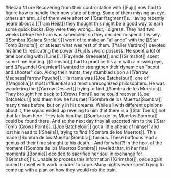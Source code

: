 #Recap #Lore 
Recovering from their confrontation with [[Fuji]] now had to figure how to handle their new state of being. Some of them missing an eye, others an arm, all of them were short on [[Star fragment]]s. Having recently heard about a [[Train Heist]] they thought this might be a good way to earn some quick bucks. Boy were they wrong... but, I digress. They had two weeks before the train was scheduled, so they decided to spend it wisely. [[Sombra (Calaca Sinclair)]] went of to make an "alliance" with the [[Star Tomb Bandits]], or at least what was rest of them. [[Yalier Verdrak]] devoted his time to replicating the power [[Fuji]]s sword possess. He spent a lot of time bonding with [[Line]]. [[Fayendel Greenleaf]] and [[Grimshot]] spent some time hunting. [[Grimshot]] had to practice his aim with a missing eye, and [[Fayendel Greenleaf]] wanted to strengthen their dynamic as "scout and shooter" duo. Along their hunts, they stumbled upon a [[Yarrow Madness|Yarrow Psycho]]. His name was [[Joe Batchelour]], one of [[Magnolia]]s most influential and most unrecognized philosophers. He was wandering the [[Yarrow Dessert]] trying to find [[Sombra de los Muertos]]. They brought him back to [[Crows Point]] so he could recover. [[Joe Batchelour]] told them how he has met [[Sombra de los Muertos|Sombra]] many times before, but only in his dreams. While all with different opinions about it, the squad ended up reveling to him that there is a [[Star Tomb]] not that far from here. They told him that [[Sombra de los Muertos|Sombra]] could be found there. And so the next day they all escorted him to the [[Star Tomb (Crows Point)]]. [[Joe Batchelour]] got a little ahead of himself and lost his head to [[Sheila]], trying to find [[Sombra de los Muertos]]. This made [[Sombra de los Muertos|Sombra]] furious. These buffoons lead a genius of their time straight to his death... And for what?! In the heat of the moment [[Sombra de los Muertos|Sombra]] reveled that, in her final moments [[Bonnie]] decided to sacrifice her soul in exchange for [[Grimshot]]'s. Unable to process this information [[Grimshot]], once again buried himself with work in order to cope. Many nights were spent trying to come up with a plan on how they would rob the train. 